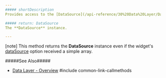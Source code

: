 ```yaml
---
##### shortDescription
Provides access to the [DataSource](/api-reference/30%20Data%20Layer/DataSource '/Documentation/ApiReference/Data_Layer/DataSource/') instance.

##### return: DataSource
The **DataSource** instance.

---
```

[note] This method returns the **DataSource** instance even if the widget's [dataSource](/api-reference/20%20Data%20Visualization%20Widgets/dxFunnel/1%20Configuration/dataSource.md '{basewidgetpath}/Configuration/#dataSource') option received a simple array.

#####See Also#####
- [Data Layer - Overview](/concepts/30%20Data%20Layer/5%20Data%20Layer '/Documentation/Guide/Data_Layer/Data_Layer/')
#include common-link-callmethods